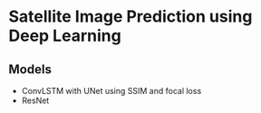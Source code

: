 # Satellite Image Prediction using Deep Learning

## Models
- ConvLSTM with UNet using SSIM and focal loss
- ResNet

